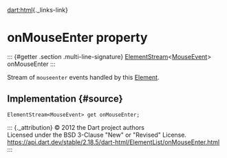 [dart:html](../../dart-html/dart-html-library){._links-link}

onMouseEnter property
=====================

::: {#getter .section .multi-line-signature}
[ElementStream](../elementstream-class)\<[MouseEvent](../mouseevent-class)\>
onMouseEnter
:::

Stream of `mouseenter` events handled by this
[Element](../element-class).

Implementation {#source}
--------------

``` {.language-dart data-language="dart"}
ElementStream<MouseEvent> get onMouseEnter;
```

::: {._attribution}
© 2012 the Dart project authors\
Licensed under the BSD 3-Clause \"New\" or \"Revised\" License.\
<https://api.dart.dev/stable/2.18.5/dart-html/ElementList/onMouseEnter.html>
:::
